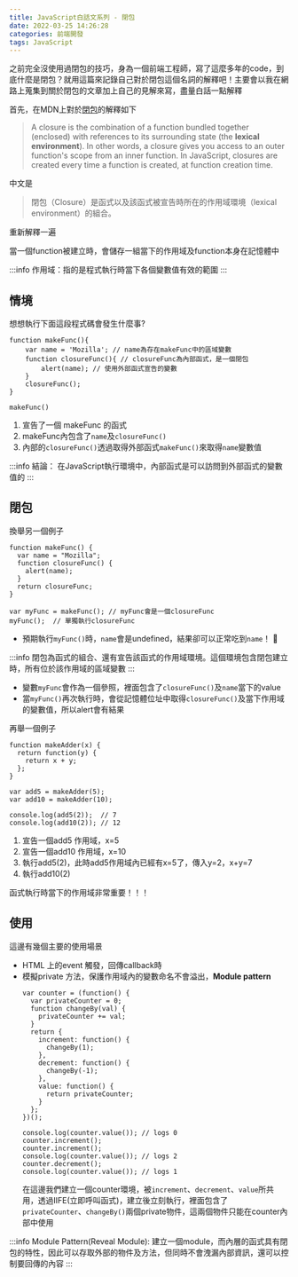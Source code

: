 ```yaml
---
title: JavaScript白話文系列 - 閉包
date: 2022-03-25 14:26:28
categories: 前端開發
tags: JavaScript
---
```


之前完全沒使用過閉包的技巧，身為一個前端工程師，寫了這麼多年的code，到底什麼是閉包？就用這篇來記錄自己對於閉包這個名詞的解釋吧！主要會以我在網路上蒐集到關於閉包的文章加上自己的見解來寫，盡量白話一點解釋

首先，在MDN上對於[閉包](https://developer.mozilla.org/en-US/docs/Web/JavaScript/Closures)的解釋如下
> A closure is the combination of a function bundled together (enclosed) with references to its surrounding state (the **lexical environment**). In other words, a closure gives you access to an outer function's scope from an inner function. In JavaScript, closures are created every time a function is created, at function creation time.

中文是
> 閉包（Closure）是函式以及該函式被宣告時所在的作用域環境（lexical environment）的組合。

重新解釋一遍

當一個function被建立時，會儲存一組當下的作用域及function本身在記憶體中
<!-- more -->
:::info
作用域：指的是程式執行時當下各個變數值有效的範圍
:::



情境
---
想想執行下面這段程式碼會發生什麼事?

```javascript=
function makeFunc(){
    var name = 'Mozilla'; // name為存在makeFunc中的區域變數
    function closureFunc(){ // closureFunc為內部函式，是一個閉包
        alert(name); // 使用外部函式宣告的變數
    }
    closureFunc();
}

makeFunc()
```
1. 宣告了一個 makeFunc 的函式
2. makeFunc內包含了`name`及`closureFunc()`
3. 內部的`closureFunc()`透過取得外部函式`makeFunc()`來取得`name`變數值

:::info
結論：
在JavaScript執行環境中，內部函式是可以訪問到外部函式的變數值的
:::

閉包
---

換舉另一個例子

```typescript=
function makeFunc() {
  var name = "Mozilla";
  function closureFunc() {
    alert(name);
  }
  return closureFunc;
}

var myFunc = makeFunc(); // myFunc會是一個closureFunc
myFunc();  // 單獨執行closureFunc

```

- 預期執行`myFunc()`時，`name`會是undefined，結果卻可以正常吃到`name`！ 🤨

:::info
閉包為函式的組合、還有宣告該函式的作用域環境。這個環境包含閉包建立時，所有位於該作用域的區域變數
:::
- 變數`myFunc`會作為一個參照，裡面包含了`closureFunc()`及`name`當下的value
- 當`myFunc()`再次執行時，會從記憶體位址中取得`closureFunc()`及當下作用域的變數值，所以alert會有結果

再舉一個例子
```typescript=
function makeAdder(x) {
  return function(y) {
    return x + y;
  };
}

var add5 = makeAdder(5);
var add10 = makeAdder(10);

console.log(add5(2));  // 7
console.log(add10(2)); // 12

```

1. 宣告一個add5 作用域，x=5
2. 宣告一個add10 作用域，x=10
3. 執行add5(2)，此時add5作用域內已經有x=5了，傳入y=2，x+y=7
4. 執行add10(2)

函式執行時當下的作用域非常重要！！！

使用
---
這邊有幾個主要的使用場景

- HTML 上的event 觸發，回傳callback時
- 模擬private 方法，保護作用域內的變數命名不會溢出，**Module pattern**
    ```typescript=
    var counter = (function() {
      var privateCounter = 0;
      function changeBy(val) {
        privateCounter += val;
      }
      return {
        increment: function() {
          changeBy(1);
        },
        decrement: function() {
          changeBy(-1);
        },
        value: function() {
          return privateCounter;
        }
      };
    })();

    console.log(counter.value()); // logs 0
    counter.increment();
    counter.increment();
    console.log(counter.value()); // logs 2
    counter.decrement();
    console.log(counter.value()); // logs 1

    ```
    在這邊我們建立一個counter環境，被`increment`、`decrement`、`value`所共用，透過IIFE(立即呼叫函式)，建立後立刻執行，裡面包含了`privateCounter`、`changeBy()`兩個private物件，這兩個物件只能在counter內部中使用
    
:::info
Module Pattern(Reveal Module):
建立一個module，而內層的函式具有閉包的特性，因此可以存取外部的物件及方法，但同時不會洩漏內部資訊，還可以控制要回傳的內容
:::

